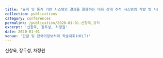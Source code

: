 ```yaml
---
title: "규칙 및 통계 기반 시스템의 결과를 활용하는 대화 상태 추적 시스템의 개발 및 사용자 시뮬레이터를 이용한 평가"
collection: publications
category: conferences
permalink: /publication/2020-01-01-신창욱_규칙
excerpt: '신창욱, 장두성, 차정원'
date: 2020-01-01
venue: '한글 및 한국어정보처리 학술대회(HCLT)'
---
```

신창욱, 장두성, 차정원
